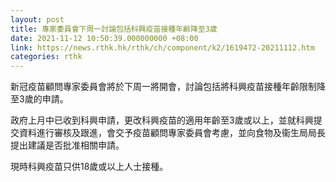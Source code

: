 ```yaml
---
layout: post
title: 專家委員會下周一討論包括科興疫苗接種年齡降至3歲
date: 2021-11-12 10:50:39.000000000 +08:00
link: https://news.rthk.hk/rthk/ch/component/k2/1619472-20211112.htm
categories: rthk
---
```


新冠疫苗顧問專家委員會將於下周一將開會，討論包括將科興疫苗接種年齡限制降至3歲的申請。

政府上月中已收到科興申請，更改科興疫苗的適用年齡至3歲或以上，並就科興提交資料進行審核及跟進，會交予疫苗顧問專家委員會考慮，並向食物及衞生局局長提出建議是否批准相關申請。

現時科興疫苗只供18歲或以上人士接種。
